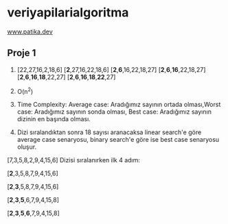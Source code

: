 # veriyapilarialgoritma
www.patika.dev

##  Proje 1

1. [22,27,16,2,18,6]
   [**2**,27,16,22,18,6]
   [**2**,**6**,16,22,18,27]
   [**2**,**6**,**16**,22,18,27]
   [**2**,**6**,**16**,**18**,22,27]
   [**2**,**6**,**16**,**18**,**22**,27]
   
2. O(n<sup>2</sup>)
3. Time Complexity: Average case: Aradığımız sayının ortada olması,Worst case: Aradığımız sayının sonda olması, Best case: Aradığımız sayının dizinin en başında olması.

4. Dizi sıralandıktan sonra 18 sayısı aranacaksa linear search'e göre average case senaryosu, binary search'e göre ise best case senaryosu oluşur.

[7,3,5,8,2,9,4,15,6] Dizisi sıralanırken ilk 4 adım:

[**2**,3,5,8,7,9,4,15,6]

[**2**,**3**,5,8,7,9,4,15,6]

[**2**,**3**,**5**,6,7,9,4,15,8]

[**2**,**3**,**5**,**6**,7,9,4,15,8]
